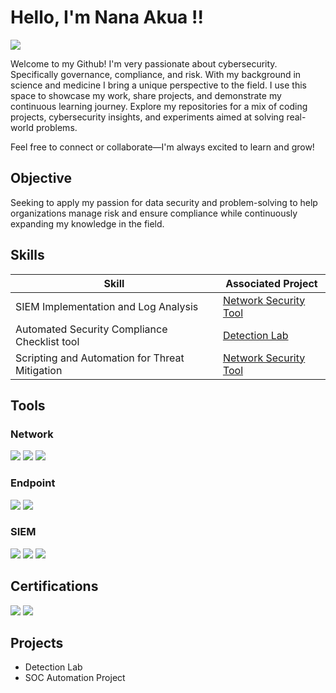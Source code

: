 # Hello, I'm Nana Akua !!
<a href="www.linkedin.com/in/nana-akua-ofori-adu-2616172a8"><img src="https://img.shields.io/badge/-LinkedIn-0072b1?&style=for-the-badge&logo=linkedin&logoColor=white" /></a>

Welcome to my Github! I'm very passionate about cybersecurity. Specifically governance, compliance, and risk. With my background in science and medicine I bring a unique perspective to the field. I use this space to showcase my work, share projects, and demonstrate my continuous learning journey. Explore my repositories for a mix of coding projects, cybersecurity insights, and experiments aimed at solving real-world problems.

Feel free to connect or collaborate—I'm always excited to learn and grow!

## Objective
Seeking to apply my passion for data security and problem-solving to help organizations manage risk and ensure compliance while continuously expanding my knowledge in the field.

## Skills


| Skill                                         | Associated Project         |
|-----------------------------------------------|----------------------------|
| SIEM Implementation and Log Analysis          | <a href="https://github.com/nanabanana-jpeg/network-security-tool">Network Security Tool</a>|
| Automated Security Compliance Checklist tool | <a href="https://google.com">Detection Lab</a>|
| Scripting and Automation for Threat Mitigation | <a href="https://github.com/nanabanana-jpeg/network-security-tool">Network Security Tool</a>||

## Tools


### Network
<div>
    <img src="https://img.shields.io/badge/-Wireshark-1679A7?&style=for-the-badge&logo=Wireshark&logoColor=white" />
    <img src="https://img.shields.io/badge/-Suricata-EF3B2D?&style=for-the-badge&logo=Suricata&logoColor=white" />
    <img src="https://img.shields.io/badge/-Zeek-777BB4?&style=for-the-badge&logo=Zeek&logoColor=white" />
</div>

### Endpoint
<div>
    <img src="https://img.shields.io/badge/-Microsoft_Defender_for_Endpoint-00A4EF?&style=for-the-badge&logo=Microsoft&logoColor=white" />
    <img src="https://img.shields.io/badge/-Velociraptor-4B275F?&style=for-the-badge&logo=Velociraptor&logoColor=white" />
</div>

### SIEM
<div>
    <img src="https://img.shields.io/badge/-Microsoft_Sentinel-0078D4?&style=for-the-badge&logo=Microsoft&logoColor=white" />
    <img src="https://img.shields.io/badge/-Splunk-000000?&style=for-the-badge&logo=Splunk&logoColor=white" />
    <img src="https://img.shields.io/badge/-Elastic-005571?&style=for-the-badge&logo=Elastic&logoColor=white" />
</div>

## Certifications
<div>
<img src="https://img.shields.io/badge/-Security%2B-FF0000?&style=for-the-badge&logo=CompTIA&logoColor=white" />
<img src="https://img.shields.io/badge/-ServiceNow%20CSA-007ACC?&style=for-the-badge&logo=ServiceNow&logoColor=white" />
</div>

## Projects
- Detection Lab
- SOC Automation Project
